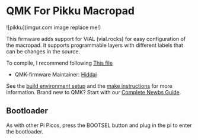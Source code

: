 # QMK For Pikku Macropad

![pikku](imgur.com image replace me!)

This firmware adds support for VIAL (vial.rocks) for easy configuration of the macropad. It supports programmable layers with different labels that can be changes in the source.

To compile, I recommend following [This file](https://www.youtube.com/watch?v=O8pdUPqPG3k)


* QMK-firmware Maintainer: [Hiddai](https://github.com/Biddai)



See the [build environment setup](https://docs.qmk.fm/#/getting_started_build_tools) and the [make instructions](https://docs.qmk.fm/#/getting_started_make_guide) for more information. Brand new to QMK? Start with our [Complete Newbs Guide](https://docs.qmk.fm/#/newbs).

## Bootloader
As with other Pi Picos, press the BOOTSEL button and plug in the pi to enter the bootloader.
